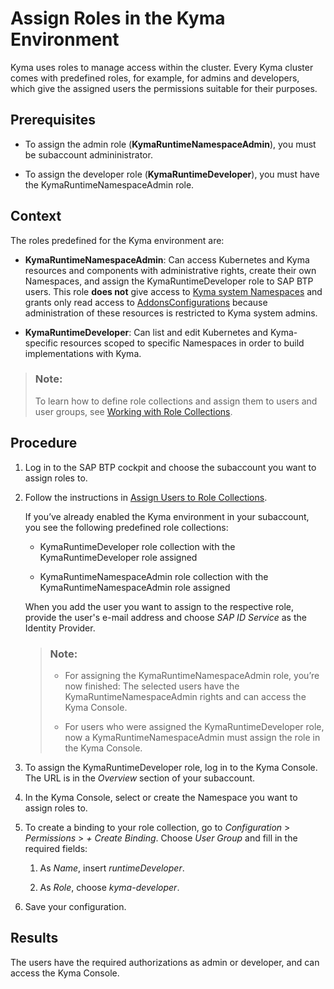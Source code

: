 <!-- loio148ae38b7d6f4e61bbb696bbfb3996b2 -->

# Assign Roles in the Kyma Environment

Kyma uses roles to manage access within the cluster. Every Kyma cluster comes with predefined roles, for example, for admins and developers, which give the assigned users the permissions suitable for their purposes.

 <a name="task_pyf_bv2_hsb"/>

<!-- task\_pyf\_bv2\_hsb -->

## 



<a name="task_pyf_bv2_hsb__prereq_mx3_tyv_pqb"/>

## Prerequisites

-   To assign the admin role \(**KymaRuntimeNamespaceAdmin**\), you must be subaccount admininistrator.

-   To assign the developer role \(**KymaRuntimeDeveloper**\), you must have the KymaRuntimeNamespaceAdmin role.




<a name="task_pyf_bv2_hsb__context_alm_yx2_hsb"/>

## Context

The roles predefined for the Kyma environment are:

-   **KymaRuntimeNamespaceAdmin**: Can access Kubernetes and Kyma resources and components with administrative rights, create their own Namespaces, and assign the KymaRuntimeDeveloper role to SAP BTP users. This role **does not** give access to [Kyma system Namespaces](https://github.com/kyma-project/kyma/blob/release-1.25/resources/permission-controller/values.yaml) and grants only read access to [AddonsConfigurations](https://kyma-project-old.netlify.app/docs/components/helm-broker/#custom-resource-addons-configuration) because administration of these resources is restricted to Kyma system admins.

-   **KymaRuntimeDeveloper**: Can list and edit Kubernetes and Kyma-specific resources scoped to specific Namespaces in order to build implementations with Kyma.


> ### Note:  
> To learn how to define role collections and assign them to users and user groups, see [Working with Role Collections](working-with-role-collections-393ea0b.md).



<a name="task_pyf_bv2_hsb__steps_sql_ryv_pqb"/>

## Procedure

1.  Log in to the SAP BTP cockpit and choose the subaccount you want to assign roles to.

2.  Follow the instructions in [Assign Users to Role Collections](assign-users-to-role-collections-c576676.md).

    If you’ve already enabled the Kyma environment in your subaccount, you see the following predefined role collections:

    -   KymaRuntimeDeveloper role collection with the KymaRuntimeDeveloper role assigned

    -   KymaRuntimeNamespaceAdmin role collection with the KymaRuntimeNamespaceAdmin role assigned


    When you add the user you want to assign to the respective role, provide the user's e-mail address and choose *SAP ID Service* as the Identity Provider.

    > ### Note:  
    > -   For assigning the KymaRuntimeNamespaceAdmin role, you’re now finished: The selected users have the KymaRuntimeNamespaceAdmin rights and can access the Kyma Console.
    > 
    > -   For users who were assigned the KymaRuntimeDeveloper role, now a KymaRuntimeNamespaceAdmin must assign the role in the Kyma Console.

3.  To assign the KymaRuntimeDeveloper role, log in to the Kyma Console. The URL is in the *Overview* section of your subaccount.

4.  In the Kyma Console, select or create the Namespace you want to assign roles to.

5.  To create a binding to your role collection, go to *Configuration* \> *Permissions* \> *+ Create Binding*. Choose *User Group* and fill in the required fields:

    1.  As *Name*, insert *runtimeDeveloper*.

    2.  As *Role*, choose *kyma-developer*.


6.  Save your configuration.




<a name="task_pyf_bv2_hsb__result_qgx_51w_pqb"/>

## Results

The users have the required authorizations as admin or developer, and can access the Kyma Console.

